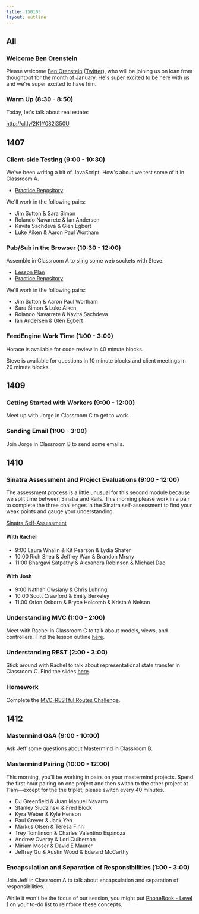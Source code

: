 ```yaml
---
title: 150105
layout: outline
---
```


## All

### Welcome Ben Orenstein

Please welcome [Ben Orenstein](http://codeulate.com/about/) ([Twitter](http://codeulate.com/about/)), who will be joining us on loan from thoughtbot for the month of January. He's super excited to be here with us and we're super excited to have him.

### Warm Up (8:30 - 8:50)

Today, let's talk about real estate:

http://cl.ly/2K1Y082i350U

## 1407

### Client-side Testing (9:00 - 10:30)

We've been writing a bit of JavaScript. How's about we test some of it in Classroom A.

* [Practice Repository](https://github.com/turingschool-examples/testing-javascript)

We'll work in the following pairs:

* Jim Sutton & Sara Simon
* Rolando Navarrete & Ian Andersen
* Kavita Sachdeva & Glen Egbert
* Luke Aiken & Aaron Paul Wortham

### Pub/Sub in the Browser (10:30 - 12:00)

Assemble in Classroom A to sling some web sockets with Steve.

* [Lesson Plan](https://github.com/turingschool/lesson_plans/blob/master/ruby_04-apis_and_scalability/pubsub_in_the_browser.markdown)
* [Practice Repository](https://github.com/turingschool-examples/slacker-web)

We'll work in the following pairs:

* Jim Sutton & Aaron Paul Wortham
* Sara Simon & Luke Aiken
* Rolando Navarrete & Kavita Sachdeva
* Ian Andersen & Glen Egbert


### FeedEngine Work Time (1:00 - 3:00)

Horace is available for code review in 40 minute blocks.

Steve is available for questions in 10 minute blocks and client meetings in 20 minute blocks.

## 1409

### Getting Started with Workers (9:00 - 12:00)

Meet up with Jorge in Classroom C to get to work.

### Sending Email (1:00 - 3:00)

Join Jorge in Classroom B to send some emails.

## 1410

### Sinatra Assessment and Project Evaluations (9:00 - 12:00)

The assessment process is a little unusual for this second module because we split time between Sinatra and Rails. This morning please work in a pair to complete the three challenges in the Sinatra self-assessment to find your weak points and gauge your understanding.

[Sinatra Self-Assessment](http://tutorials.jumpstartlab.com/academy/assessments/sinatra_cms.html)

#### With Rachel

* 9:00 Laura Whalin & Kit Pearson & Lydia Shafer
* 10:00 Rich Shea & Jeffrey Wan & Brandon Mrsny
* 11:00 Bhargavi Satpathy & Alexandra Robinson & Michael Dao

#### With Josh

* 9:00 Nathan Owsiany & Chris Luhring
* 10:00 Scott Crawford & Emily Berkeley
* 11:00 Orion Osborn & Bryce Holcomb & Krista A Nelson

### Understanding MVC (1:00 - 2:00)

Meet with Rachel in Classroom C to talk about models, views, and controllers. Find the lesson outline [here](https://github.com/turingschool/lesson_plans/blob/master/ruby_02-web_applications_with_ruby/intro_to_mvc.markdown).

### Understanding REST (2:00 - 3:00)

Stick around with Rachel to talk about representational state transfer in Classroom C. Find the slides [here](https://www.dropbox.com/sh/n3c9yh9ierfz20w/AAATZ_03qKZG-lTkSgZNFrl9a?dl=0).

### Homework

Complete the [MVC-RESTful Routes Challenge](https://github.com/turingschool/challenges/blob/master/mvc-routes.markdown).

## 1412

### Mastermind Q&A (9:00 - 10:00)

Ask Jeff some questions about Mastermind in Classroom B.

### Mastermind Pairing (10:00 - 12:00)

This morning, you'll be working in pairs on your mastermind projects. Spend the first hour pairing on one project and then switch to the other project at 11am—except for the the triplet; please switch every 40 minutes.

* DJ Greenfield & Juan Manuel Navarro
* Stanley Siudzinski & Fred Block
* Kyra Weber & Kyle Henson
* Paul Grever & Jack Yeh
* Markus Olsen & Teresa Finn
* Trey Tomlinson & Charles Valentino Espinoza
* Andrew Overby & Lori Culberson
* Miriam Moser & David E Maurer
* Jeffrey Gu & Austin Wood & Edward McCarthy

### Encapsulation and Separation of Responsibilities (1:00 - 3:00)

Join Jeff in Classroom A to talk about encapsulation and separation of responsibilities.

While it won't be the focus of our session, you might put [PhoneBook - Level 1](http://tutorials.jumpstartlab.com/academy/workshops/phonebook-csv-tdd/phone_book_i.html)
on your to-do list to reinforce these concepts.
